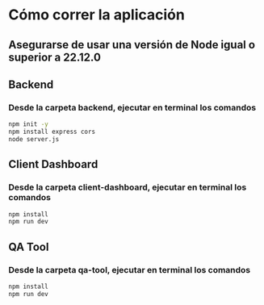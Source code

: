 # Cómo correr la aplicación

## Asegurarse de usar una versión de Node igual o superior a 22.12.0

## Backend

### Desde la carpeta backend, ejecutar en terminal los comandos
```bash
npm init -y
npm install express cors
node server.js
```
##
## Client Dashboard

### Desde la carpeta client-dashboard, ejecutar en terminal los comandos
```bash
npm install
npm run dev
```

##
## QA Tool

### Desde la carpeta qa-tool, ejecutar en terminal los comandos
```bash
npm install
npm run dev
```
